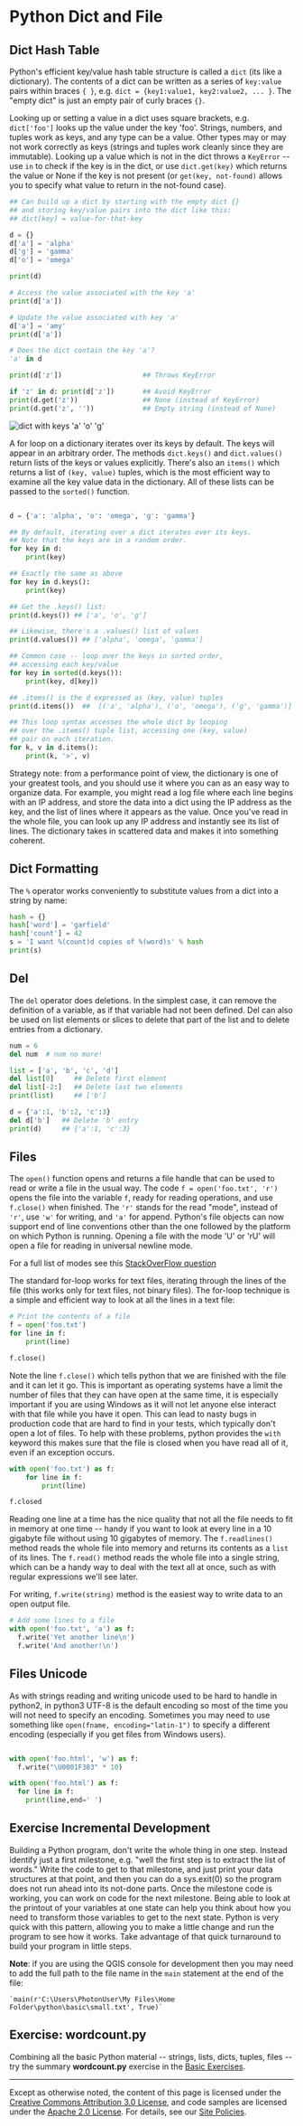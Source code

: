 Python Dict and File
====================

Dict Hash Table
---------------

Python's efficient key/value hash table structure is called a `dict` (its like a
dictionary).
The contents of a dict can be written as a series of `key:value` pairs
within braces `{ }`, e.g. `dict = {key1:value1, key2:value2, ... }`. The
"empty dict" is just an empty pair of curly braces `{}`.

Looking up or setting a value in a dict uses square brackets, e.g.
`dict['foo']` looks up the value under the key 'foo'. Strings, numbers,
and tuples work as keys, and any type can be a value. Other types may or
may not work correctly as keys (strings and tuples work cleanly since
they are immutable). Looking up a value which is not in the dict throws
a `KeyError` -- use `in` to check if the key is in the dict, or use
`dict.get(key)` which returns the value or None if the key is not present
(or `get(key, not-found)` allows you to specify what value to return in
the not-found case).

```python
## Can build up a dict by starting with the empty dict {}
## and storing key/value pairs into the dict like this:
## dict[key] = value-for-that-key

d = {}
d['a'] = 'alpha'
d['g'] = 'gamma'
d['o'] = 'omega'

print(d)

# Access the value associated with the key 'a'
print(d['a'])

# Update the value associated with key 'a'
d['a'] = 'amy'
print(d['a'])

# Does the dict contain the key 'a'?
'a' in d

print(d['z'])                    ## Throws KeyError

if 'z' in d: print(d['z'])       ## Avoid KeyError
print(d.get('z'))                ## None (instead of KeyError)
print(d.get('z', ''))            ## Empty string (instead of None)
```

![dict with keys 'a' 'o' 'g'](images/dict.png)

A for loop on a dictionary iterates over its keys by default. The keys
will appear in an arbitrary order. The methods `dict.keys()` and
`dict.values()` return lists of the keys or values explicitly. There's
also an `items()` which returns a list of `(key, value)` tuples, which is
the most efficient way to examine all the key value data in the
dictionary. All of these lists can be passed to the `sorted()` function.

```python

d = {'a': 'alpha', 'o': 'omega', 'g': 'gamma'}

## By default, iterating over a dict iterates over its keys.
## Note that the keys are in a random order.
for key in d:
    print(key)

## Exactly the same as above
for key in d.keys():
    print(key)

## Get the .keys() list:
print(d.keys()) ## ['a', 'o', 'g']

## Likewise, there's a .values() list of values
print(d.values()) ## ['alpha', 'omega', 'gamma']

## Common case -- loop over the keys in sorted order,
## accessing each key/value
for key in sorted(d.keys()):
    print(key, d[key])

## .items() is the d expressed as (key, value) tuples
print(d.items())  ##  [('a', 'alpha'), ('o', 'omega'), ('g', 'gamma')]

## This loop syntax accesses the whole dict by looping
## over the .items() tuple list, accessing one (key, value)
## pair on each iteration.
for k, v in d.items():
    print(k, '>', v)
```

Strategy note: from a performance point of view, the dictionary is one
of your greatest tools, and you should use it where you can as an easy
way to organize data. For example, you might read a log file where each
line begins with an IP address, and store the data into a dict using the
IP address as the key, and the list of lines where it appears as the
value. Once you've read in the whole file, you can look up any IP
address and instantly see its list of lines. The dictionary takes in
scattered data and makes it into something coherent.

Dict Formatting
---------------

The `%` operator works conveniently to substitute values from a dict into
a string by name:

```python
hash = {}
hash['word'] = 'garfield'
hash['count'] = 42
s = 'I want %(count)d copies of %(word)s' % hash
print(s)
```

Del
---

The `del` operator does deletions. In the simplest case, it can remove
the definition of a variable, as if that variable had not been defined.
Del can also be used on list elements or slices to delete that part of
the list and to delete entries from a dictionary.

```python
num = 6
del num  # num no more!

list = ['a', 'b', 'c', 'd']
del list[0]     ## Delete first element
del list[-2:]   ## Delete last two elements
print(list)     ## ['b']

d = {'a':1, 'b':2, 'c':3}
del d['b']   ## Delete 'b' entry
print(d)     ## {'a':1, 'c':3}
```

Files
-----

The `open()` function opens and returns a file handle that can be used
to read or write a file in the usual way. The code `f = open('foo.txt',
'r')` opens the file into the variable `f`, ready for reading operations,
and use `f.close()` when finished. The `'r'` stands for the read "mode",
instead of `'r'`, use `'w'` for writing, and `'a'` for append. Python's
file objects can now support end of line conventions other than the one
followed by the platform on which Python is running. Opening a file
with the mode 'U' or 'rU' will open a file for reading in universal
newline mode.

For a full list of modes see this [StackOverFlow question](https://stackoverflow.com/a/23566951/526860)

The standard for-loop works for text files, iterating through the lines of the
file (this works only for text files, not binary files). The for-loop technique
is a simple and efficient way to look at all the lines in a text file:

```python
# Print the contents of a file
f = open('foo.txt')
for line in f:
    print(line)

f.close()
```
Note the line `f.close()` which tells python that we are finished with the file
and it can let it go. This is important as operating systems have a limit the 
number of files that they can have open at the same time, it is especially
important if you are using Windows as it will not let anyone else interact with
that file while you have it open. This can lead to nasty bugs in production code
that are hard to find in your tests, which typically don't open a lot of files.
To help with these problems, python provides the `with` keyword this makes sure
that the file is closed when you have read all of it, even if an exception
occurs.

```python
with open('foo.txt') as f:
    for line in f:
        print(line)

f.closed
```


Reading one line at a time has the nice quality that not all the file
needs to fit in memory at one time -- handy if you want to look at every
line in a 10 gigabyte file without using 10 gigabytes of memory. The
`f.readlines()` method reads the whole file into memory and returns its
contents as a `list` of its lines. The `f.read()` method reads the whole
file into a single string, which can be a handy way to deal with the
text all at once, such as with regular expressions we'll see later.

For writing, `f.write(string)` method is the easiest way to write data to
an open output file.

```python
# Add some lines to a file
with open('foo.txt', 'a') as f:
  f.write('Yet another line\n')
  f.write('And another!\n')
```

Files Unicode
-------------

As with strings reading and writing unicode used to be hard to handle in 
python2, in python3 UTF-8 is the default encoding so most of the time you will
not need to specify an encoding. Sometimes you may need to use something like `open(fname,
encoding="latin-1")` to specify a different encoding (especially if you get
files from Windows users).

```python

with open('foo.html', 'w') as f:
  f.write("\U0001F383" * 10)

with open('foo.html') as f:
  for line in f:
    print(line,end=' ')

```

Exercise Incremental Development
--------------------------------

Building a Python program, don't write the whole thing in one step.
Instead identify just a first milestone, e.g. "well the first step is to
extract the list of words." Write the code to get to that milestone, and
just print your data structures at that point, and then you can do a
sys.exit(0) so the program does not run ahead into its not-done parts.
Once the milestone code is working, you can work on code for the next
milestone. Being able to look at the printout of your variables at one
state can help you think about how you need to transform those variables
to get to the next state. Python is very quick with this pattern,
allowing you to make a little change and run the program to see how it
works. Take advantage of that quick turnaround to build your program in
little steps.

**Note**: if you are using the QGIS console for development then you may need to add 
the full path to the file name in the `main` statement at the end of the file:

    `main(r'C:\Users\PhotonUser\My Files\Home Folder\python\basic\small.txt', True)`

Exercise: wordcount.py
----------------------

Combining all the basic Python material -- strings, lists, dicts,
tuples, files -- try the summary **wordcount.py** exercise in the [Basic
Exercises](basic).

----

Except as otherwise noted, the content of this page is licensed under
the [Creative Commons Attribution 3.0
License](http://creativecommons.org/licenses/by/3.0/), and code samples
are licensed under the [Apache 2.0
License](http://www.apache.org/licenses/LICENSE-2.0). For details, see
our [Site Policies](https://developers.google.com/terms/site-policies).
